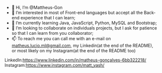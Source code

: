 - 👋 Hi, I’m @Mattheus-Gon
- 👀 I’m interested in most of Front-end languages but accept all the Back-end experience that I can learn;
- 🌱 I’m currently learning Java, JavaScript, Python, MySQL and Bootstrap;
- 💞️ I’m looking to collaborate on individuals projects, but I ask for patience so that I can learn from you collaborator;
- 📫 To reach me you can call me with an e-mail on matheus.lucio.ml@gmail.com, my Linkedin(at the end of the README), or most likely on my Instagram(at the end of the README too)

<!---
That's just where you will found my projects for fun, so if don't have nothing of your interest here, I'm so sorry :c 
--->
LinkedIn:https://www.linkedin.com/in/matheus-gonçalves-6bb322218/
Instagram:https://www.instagram.com/matt_vash/
